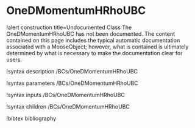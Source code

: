 <!-- MOOSE Documentation Stub: Remove this when content is added. -->

# OneDMomentumHRhoUBC

!alert construction title=Undocumented Class
The OneDMomentumHRhoUBC has not been documented. The content contained on this page includes the
typical automatic documentation associated with a MooseObject; however, what is contained is
ultimately determined by what is necessary to make the documentation clear for users.

!syntax description /BCs/OneDMomentumHRhoUBC

!syntax parameters /BCs/OneDMomentumHRhoUBC

!syntax inputs /BCs/OneDMomentumHRhoUBC

!syntax children /BCs/OneDMomentumHRhoUBC

!bibtex bibliography
